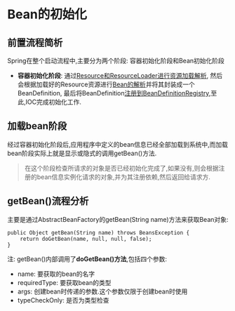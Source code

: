 # Bean的初始化
## 前置流程简析
Spring在整个启动流程中,主要分为两个阶段: 容器初始化阶段和Bean初始化阶段
* **容器初始化阶段**: 通过[Resource和ResourceLoader进行资源加载解析](../Resource资源加载/Resource_Learning.md),
然后会根据加载好的Resource资源进行[Bean的解析](../Bean的解析/Bean的解析.md)并将其封装成一个BeanDefinition,
最后将BeanDefinition[注册到BeanDefinitionRegistry](../注册BeanDefinition/注册BeanDefinition.md),至此,IOC完成初始化工作.
## 加载bean阶段
经过容器初始化阶段后,应用程序中定义的bean信息已经全部加载到系统中,而加载bean阶段实际上就是显示或隐式的调用getBean()方法.
> 在这个阶段检查所请求的对象是否已经初始化完成了,如果没有,则会根据注册的bean信息实例化请求的对象,并为其注册依赖,然后返回给请求方.
## getBean()流程分析
主要是通过AbstractBeanFactory的getBean(String name)方法来获取Bean对象:
```java_holder_method_tree
public Object getBean(String name) throws BeansException {
    return doGetBean(name, null, null, false);
}
```
注: getBean()内部调用了**doGetBean()方法**,包括四个参数:
* name: 要获取的bean的名字
* requiredType: 要获取bean的类型
* args: 创建bean时传递的参数.这个参数仅限于创建bean时使用
* typeCheckOnly: 是否为类型检查
